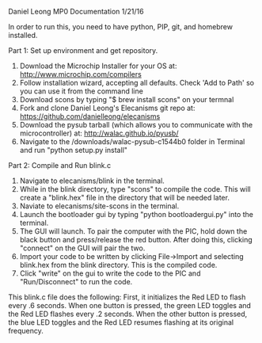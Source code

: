 Daniel Leong
MP0 Documentation
1/21/16

In order to run this, you need to have python, PIP, git, and homebrew installed. 

Part 1: Set up environment and get repository.
1. Download the Microchip Installer for your OS at: http://www.microchip.com/compilers 
2. Follow installation wizard, accepting all defaults. Check 'Add to Path' so you can use it from the command line
3. Download scons by typing "$ brew install scons" on your termnal
4. Fork and clone Daniel Leong's Elecanisms git repo at: https://github.com/danielleong/elecanisms
5. Download the pysub tarball (which allows you to communicate with the microcontroller) at: http://walac.github.io/pyusb/
6. Navigate to the /downloads/walac-pysub-c1544b0 folder in Terminal and run "python setup.py install"

Part 2: Compile and Run blink.c
1. Navigate to elecanisms/blink in the terminal.
2. While in the blink directory, type "scons" to compile the code. This will create a "blink.hex" file in the directory that will be needed later.
3. Naviate to elecanisms/site-scons in the terminal.
4. Launch the bootloader gui by typing "python bootloadergui.py" into the terminal.
5. The GUI will launch. To pair the computer with the PIC, hold down the black button and press/release the red button. After doing this, clicking "connect" on the GUI will pair the two.
6. Import your code to be written by clicking File->Import and selecting blink.hex from the blink directory. This is the compiled code.
7. Click "write" on the gui to write the code to the PIC and "Run/Disconnect" to run the code. 


This blink.c file does the following: First, it initializes the Red LED to flash every .6 seconds. When one button is pressed, the green LED toggles and the Red LED flashes every .2 seconds. When the other button is pressed, the blue LED toggles and the Red LED resumes flashing at its original frequency.



